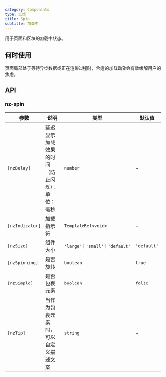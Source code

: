 ```yaml
---
category: Components
type: 反馈
title: Spin
subtitle: 加载中
---
```


用于页面和区块的加载中状态。

## 何时使用

页面局部处于等待异步数据或正在渲染过程时，合适的加载动效会有效缓解用户的焦虑。

## API

### nz-spin

| 参数 | 说明 | 类型 | 默认值 |
| --- | --- | --- | --- |
| `[nzDelay]` | 延迟显示加载效果的时间（防止闪烁），单位：毫秒 | `number` | - |
| `[nzIndicator]` | 加载指示符 | `TemplateRef<void>` | - |
| `[nzSize]` | 组件大小 | `'large'｜'small'｜'default'` | `'default'` |
| `[nzSpinning]` | 是否旋转 | `boolean` | `true` |
| `[nzSimple]` | 是否包裹元素 | `boolean` | `false` |
| `[nzTip]` | 当作为包裹元素时，可以自定义描述文案 | `string` | - |

